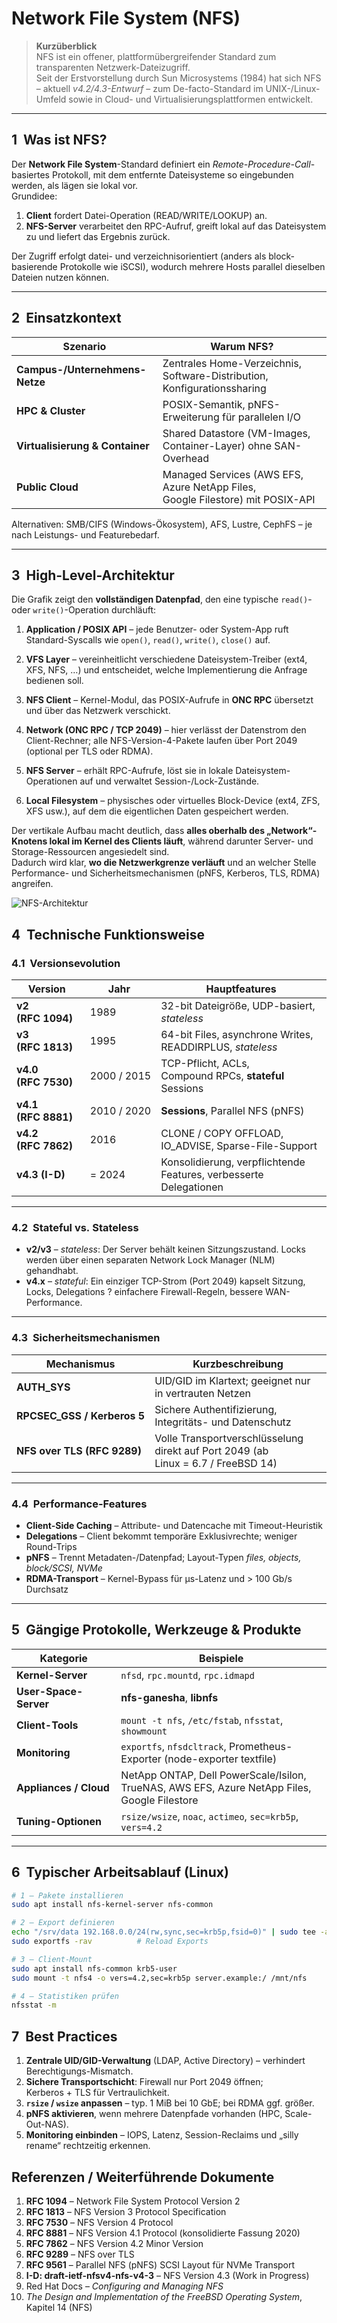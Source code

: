 # Network File System (NFS)

> **Kurzüberblick**  
> NFS ist ein offener, plattform­übergreifender Standard zum transparenten Netzwerk-Dateizugriff.  
> Seit der Erstvorstellung durch Sun Microsystems (1984) hat sich NFS – aktuell _v4.2/4.3-Entwurf_ – zum De-facto-Standard im UNIX-/Linux-Umfeld sowie in Cloud- und Virtualisierungs­plattformen entwickelt.

---

## 1  Was ist NFS?

Der **Network File System**-Standard definiert ein *Remote-Procedure-Call*-basiertes Protokoll, mit dem entfernte Dateisysteme so eingebunden werden, als lägen sie lokal vor.  
Grundidee:

1. **Client** fordert Datei-Operation (READ/WRITE/LOOKUP) an.  
2. **NFS-Server** verarbeitet den RPC-Aufruf, greift lokal auf das Dateisystem zu und liefert das Ergebnis zurück.  

Der Zugriff erfolgt datei- und verzeichnisorientiert (anders als block­basierende Protokolle wie iSCSI), wodurch mehrere Hosts parallel dieselben Dateien nutzen können.

---

## 2  Einsatzkontext

| Szenario | Warum NFS? |
|----------|------------|
| **Campus-/Unternehmens-Netze** | Zentrales Home-Verzeichnis, Software-Distribution, Konfigurations­sharing |
| **HPC & Cluster** | POSIX-Semantik, pNFS-Erweiterung für parallelen I/O |
| **Virtualisierung & Container** | Shared Datastore (VM-Images, Container-Layer) ohne SAN-Overhead |
| **Public Cloud** | Managed Services (AWS EFS, Azure NetApp Files, Google Filestore) mit POSIX-API |

Alternativen: SMB/CIFS (Windows-Ökosystem), AFS, Lustre, CephFS – je nach Leistungs- und Featurebedarf.

---

## 3  High-Level-Architektur

Die Grafik zeigt den **vollständigen Datenpfad**, den eine typische
`read()`- oder `write()`-Operation durchläuft:

1. **Application / POSIX API** – jede Benutzer- oder System-App ruft
   Standard-Syscalls wie `open()`, `read()`, `write()`, `close()` auf.

2. **VFS Layer** – vereinheitlicht verschiedene Dateisystem-Treiber
   (ext4, XFS, NFS, …) und entscheidet, welche Implementierung die
   Anfrage bedienen soll.

3. **NFS Client** – Kernel-Modul, das POSIX-Aufrufe in **ONC RPC**
   übersetzt und über das Netzwerk verschickt.

4. **Network (ONC RPC / TCP 2049)** – hier verlässt der Datenstrom den
   Client-Rechner; alle NFS-Version-4-Pakete laufen über Port 2049
   (optional per TLS oder RDMA).

5. **NFS Server** – erhält RPC-Aufrufe, löst sie in lokale
   Dateisystem-Operationen auf und verwaltet Session-/Lock-Zustände.

6. **Local Filesystem** – physisches oder virtuelles
   Block-Device (ext4, ZFS, XFS usw.), auf dem die eigentlichen Daten
   gespeichert werden.

Der vertikale Aufbau macht deutlich, dass **alles oberhalb des
„Network“-Knotens lokal im Kernel des Clients läuft**, während darunter
Server- und Storage-Ressourcen angesiedelt sind.  
Dadurch wird klar, **wo die Netzwerk­grenze verläuft** und an welcher
Stelle Performance- und Sicherheits­mechanismen (pNFS, Kerberos, TLS,
RDMA) angreifen.

![NFS-Architektur](assets/NFS_architecture_simple.png)

## 4  Technische Funktionsweise

### 4.1  Versionsevolution

| Version | Jahr | Hauptfeatures |
|---------|------|---------------|
| **v2 (RFC 1094)** | 1989 | 32-bit Dateigröße, UDP-basiert, *stateless* |
| **v3 (RFC 1813)** | 1995 | 64-bit Files, asynchrone Writes, READDIRPLUS, *stateless* |
| **v4.0 (RFC 7530)** | 2000 / 2015 | TCP-Pflicht, ACLs, Compound RPCs, **stateful** Sessions |
| **v4.1 (RFC 8881)** | 2010 / 2020 | **Sessions**, Parallel NFS (pNFS) |
| **v4.2 (RFC 7862)** | 2016 | CLONE / COPY OFFLOAD, IO_ADVISE, Sparse-File-Support |
| **v4.3 (I-D)** | = 2024 | Konsolidierung, verpflichtende Features, verbesserte Delegationen |

---

### 4.2  Stateful vs. Stateless

* **v2/v3** – *stateless*: Der Server behält keinen Sitzungszustand. Locks werden über einen separaten Network Lock Manager (NLM) gehandhabt.  
* **v4.x** – *stateful*: Ein einziger TCP-Strom (Port 2049) kapselt Sitzung, Locks, Delegations ? einfachere Firewall-Regeln, bessere WAN-Performance.

---

### 4.3  Sicherheitsmechanismen

| Mechanismus | Kurzbeschreibung |
|-------------|-----------------|
| **AUTH_SYS** | UID/GID im Klartext; geeignet nur in vertrauten Netzen |
| **RPCSEC_GSS / Kerberos 5** | Sichere Authentifizierung, Integritäts- und Datenschutz |
| **NFS over TLS (RFC 9289)** | Volle Transportverschlüsselung direkt auf Port 2049 (ab Linux = 6.7 / FreeBSD 14) |

---

### 4.4  Performance-Features

* **Client-Side Caching** – Attribute- und Datencache mit Timeout-Heuristik  
* **Delegations** – Client bekommt temporäre Exklusivrechte; weniger Round-Trips  
* **pNFS** – Trennt Metadaten-/Datenpfad; Layout-Typen *files, objects, block/SCSI, NVMe*  
* **RDMA-Transport** – Kernel-Bypass für µs-Latenz und > 100 Gb/s Durchsatz  

---

## 5  Gängige Protokolle, Werkzeuge & Produkte

| Kategorie | Beispiele |
|-----------|-----------|
| **Kernel-Server** | `nfsd`, `rpc.mountd`, `rpc.idmapd` |
| **User-Space-Server** | **nfs-ganesha**, **libnfs** |
| **Client-Tools** | `mount -t nfs`, `/etc/fstab`, `nfsstat`, `showmount` |
| **Monitoring** | `exportfs`, `nfsdcltrack`, Prometheus-Exporter (node-exporter textfile) |
| **Appliances / Cloud** | NetApp ONTAP, Dell PowerScale/Isilon, TrueNAS, AWS EFS, Azure NetApp Files, Google Filestore |
| **Tuning-Optionen** | `rsize/wsize`, `noac`, `actimeo`, `sec=krb5p`, `vers=4.2` |

---

## 6  Typischer Arbeitsablauf (Linux)

```bash
# 1 – Pakete installieren
sudo apt install nfs-kernel-server nfs-common

# 2 – Export definieren
echo "/srv/data 192.168.0.0/24(rw,sync,sec=krb5p,fsid=0)" | sudo tee -a /etc/exports
sudo exportfs -rav          # Reload Exports

# 3 – Client-Mount
sudo apt install nfs-common krb5-user
sudo mount -t nfs4 -o vers=4.2,sec=krb5p server.example:/ /mnt/nfs

# 4 – Statistiken prüfen
nfsstat -m
```

## 7  Best Practices

1. **Zentrale UID/GID-Verwaltung** (LDAP, Active Directory) – verhindert Berechtigungs-Mismatch.  
2. **Sichere Transportschicht**: Firewall nur Port 2049 öffnen; Kerberos + TLS für Vertraulichkeit.  
3. **`rsize` / `wsize` anpassen** – typ. 1 MiB bei 10 GbE; bei RDMA ggf. größer.  
4. **pNFS aktivieren**, wenn mehrere Datenpfade vorhanden (HPC, Scale-Out-NAS).  
5. **Monitoring einbinden** – IOPS, Latenz, Session-Reclaims und „silly rename“ rechtzeitig erkennen.

## Referenzen / Weiterführende Dokumente

1. **RFC 1094** – Network File System Protocol Version 2  
2. **RFC 1813** – NFS Version 3 Protocol Specification  
3. **RFC 7530** – NFS Version 4 Protocol  
4. **RFC 8881** – NFS Version 4.1 Protocol (konsolidierte Fassung 2020)  
5. **RFC 7862** – NFS Version 4.2 Minor Version  
6. **RFC 9289** – NFS over TLS  
7. **RFC 9561** – Parallel NFS (pNFS) SCSI Layout für NVMe Transport  
8. **I-D: draft-ietf-nfsv4-nfs-v4-3** – NFS Version 4.3 (Work in Progress)  
9. Red Hat Docs – *Configuring and Managing NFS*  
10. *The Design and Implementation of the FreeBSD Operating System*, Kapitel 14 (NFS)


